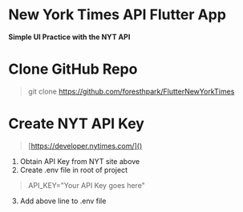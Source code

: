 # New York Times API Flutter App

 **Simple UI Practice with the NYT API**

# Clone GitHub Repo
> git clone https://github.com/foresthpark/FlutterNewYorkTimes

# Create NYT API Key
> [https://developer.nytimes.com/]()

1. Obtain API Key from NYT site above
2. Create .env file in root of project
> API_KEY="Your API Key goes here"
3. Add above line to .env file


